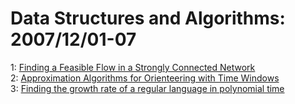 # Data Structures and Algorithms: 2007/12/01-07  
1: [Finding a Feasible Flow in a Strongly Connected Network](https://doi.org/10.48550/arXiv.0711.2710)  
2: [Approximation Algorithms for Orienteering with Time Windows](https://doi.org/10.48550/arXiv.0711.4825)  
3: [Finding the growth rate of a regular language in polynomial time](https://doi.org/10.48550/arXiv.0711.4990)  